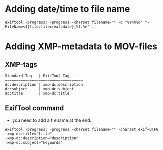 # Adding date/time to file name

```
exiftool -progress: -progress -charset filename="" -d "%Y%m%d" "-FileName<${file:filecreatedate}_%f.%e" .
```

# Adding XMP-metadata to MOV-files

## XMP-tags

```
Standard Tag   | ExifTool Tag
===================================
dc:description | xmp-dc:description
dc:subject     | xmp-dc:subject
dc:title       | xmp-dc:title
```

## ExifTool command

- you need to add a filename at the end.

```
exiftool -progress: -progress -charset filename="" -charset exif=UTF8
-xmp-dc:title="title"
-xmp-dc:description="description"
-xmp-dc:subject="keywords"
```